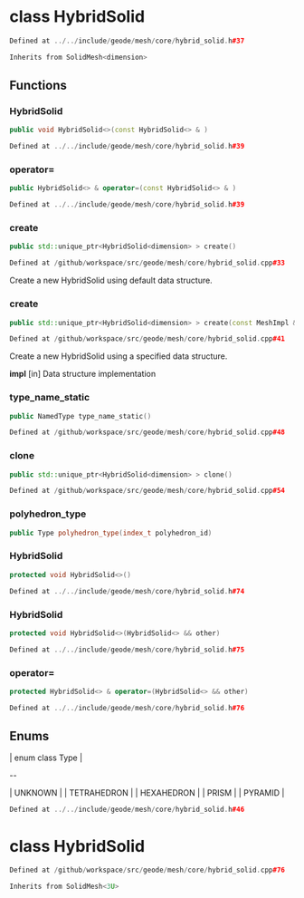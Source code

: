 # class HybridSolid

```cpp
Defined at ../../include/geode/mesh/core/hybrid_solid.h#37
```

```cpp
Inherits from SolidMesh<dimension>
```



## Functions

### HybridSolid

```cpp
public void HybridSolid<>(const HybridSolid<> & )
```

```cpp
Defined at ../../include/geode/mesh/core/hybrid_solid.h#39
```

### operator=

```cpp
public HybridSolid<> & operator=(const HybridSolid<> & )
```

```cpp
Defined at ../../include/geode/mesh/core/hybrid_solid.h#39
```

### create

```cpp
public std::unique_ptr<HybridSolid<dimension> > create()
```

```cpp
Defined at /github/workspace/src/geode/mesh/core/hybrid_solid.cpp#33
```

 Create a new HybridSolid using default data structure.

### create

```cpp
public std::unique_ptr<HybridSolid<dimension> > create(const MeshImpl & impl)
```

```cpp
Defined at /github/workspace/src/geode/mesh/core/hybrid_solid.cpp#41
```

 Create a new HybridSolid using a specified data structure.

**impl** [in] Data structure implementation

### type_name_static

```cpp
public NamedType type_name_static()
```

```cpp
Defined at /github/workspace/src/geode/mesh/core/hybrid_solid.cpp#48
```

### clone

```cpp
public std::unique_ptr<HybridSolid<dimension> > clone()
```

```cpp
Defined at /github/workspace/src/geode/mesh/core/hybrid_solid.cpp#54
```

### polyhedron_type

```cpp
public Type polyhedron_type(index_t polyhedron_id)
```

### HybridSolid

```cpp
protected void HybridSolid<>()
```

```cpp
Defined at ../../include/geode/mesh/core/hybrid_solid.h#74
```

### HybridSolid

```cpp
protected void HybridSolid<>(HybridSolid<> && other)
```

```cpp
Defined at ../../include/geode/mesh/core/hybrid_solid.h#75
```

### operator=

```cpp
protected HybridSolid<> & operator=(HybridSolid<> && other)
```

```cpp
Defined at ../../include/geode/mesh/core/hybrid_solid.h#76
```



## Enums

| enum class Type |

--

| UNKNOWN |
| TETRAHEDRON |
| HEXAHEDRON |
| PRISM |
| PYRAMID |


```cpp
Defined at ../../include/geode/mesh/core/hybrid_solid.h#46
```



# class HybridSolid

```cpp
Defined at /github/workspace/src/geode/mesh/core/hybrid_solid.cpp#76
```

```cpp
Inherits from SolidMesh<3U>
```



